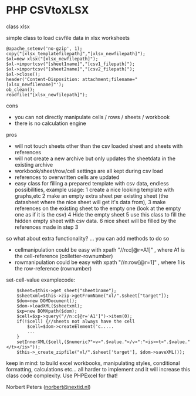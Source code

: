 PHP CSVtoXLSX
============

class xlsx

simple class to load csvfile data in xlsx worksheets
    
    
    @apache_setenv('no-gzip', 1);
    copy("[xlsx_templatefilepath]","[xlsx_newfilepath]");
    $xl=new xlsx("[xlsx_newfilepath]");
    $xl->importcsv("[sheet1name]","[csv1_filepath]");
    $xl->importcsv("[sheet2name]","[csv2_filepath]");
    $xl->close();
    header('Content-Disposition: attachment;filename="[xlsx_newfilename]"');
    ob_clean();   
    readfile("[xlsx_newfilepath]");
    
    
cons
- you can not directly manipulate cells / rows / sheets / workbook
- there is no calculation engine

pros
- will not touch sheets other than the csv loaded sheet and sheets with references
- will not create a new archive but only updates the sheetdata in the existing archive
- workbook/sheet/row/cell settings are all kept during csv load
- references to overwritten cells are updated
- easy class for filling a prepared template with csv data, endless possibilities, example usage:
    1 create a nice looking template with graphs,etc 
    2 make an empty extra sheet per existing sheet (the datasheet where the nice sheet will get it's data from), 
    3 make references on the existing sheet to the empty one (look at the empty one as if it is the csv) 
    4 Hide the empty sheet
    5 use this class to fill the hidden empty sheet with csv data.
    6 nice sheet will be filled by the references made in step 3
    
    
so what about extra functionality? 
... you can add methods to do so 

- cellmanipulation could be easy with xpath "//n:c[@r=A1]" , where A1 is the cell-reference (colletter-rownumber) 
- rowmanipulation could be easy with xpath "//n:row[@r=1]" , where 1 is the row-reference (rownumber) 

set-cell-value examplecode:
    
        $sheet=$this->get_sheet("sheet1name");
        $sheetxml=$this->zip->getFromName("xl/".$sheet["target"]);
        $dom=new DOMDocument();
        $dom->loadXML($sheetxml);
        $xp=new DOMXpath($dom);
        $cell=$xp->query("//n:c[@r='A1']")->item(0);
        if(!$cell) {//sheets not always have the cell
            $cell=$dom->createElement('c.....
            ...
        }
        setInnerXML($cell,($numeric?"<v>".$value."</v>":"<is><t>".$value."</t></is>"));
        $this->_create_zipfile("xl/".$sheet['target'], $dom->saveXML());
    
keep in mind:
to build excel workbooks, manipulating styles, conditional formatting, calculations etc... 
all harder to implement and it will increase this class code complexity. 
Use PHPExcel for that!
    
    
Norbert Peters (norbert@nextid.nl)
